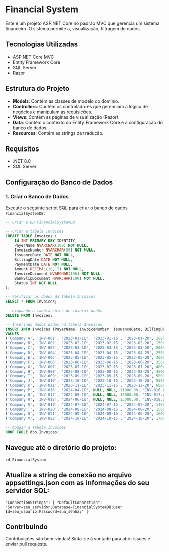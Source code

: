 # Financial System

Este é um projeto ASP.NET Core no padrão MVC que gerencia um sistema financeiro. O sistema permite a, visualização, filtragem de dados.

## Tecnologias Utilizadas

- ASP.NET Core MVC
- Entity Framework Core
- SQL Server
- Razor

## Estrutura do Projeto

- **Models**: Contém as classes de modelo do domínio.
- **Controllers**: Contém os controladores que gerenciam a lógica de negócios e manipulam as requisições.
- **Views**: Contém as páginas de visualização (Razor).
- **Data**: Contém o contexto do Entity Framework Core e a configuração do banco de dados.
- **Resources**: Contém as strings de tradução.

## Requisitos

- .NET 8.0
- SQL Server

## Configuração do Banco de Dados

### 1. Criar o Banco de Dados

Execute o seguinte script SQL para criar o banco de dados `FinancialSystemDB`:

```sql
-- Criar a DB FinancialSystemDB

-- Criar a tabela Invoices
CREATE TABLE Invoices (
    Id INT PRIMARY KEY IDENTITY,
    PayerName NVARCHAR(100) NOT NULL,
    InvoiceNumber NVARCHAR(50) NOT NULL,
    IssuanceDate DATE NOT NULL,
    BillingDate DATE NOT NULL,
    PaymentDate DATE NOT NULL,
    Amount DECIMAL(18, 2) NOT NULL,
    InvoiceDocument NVARCHAR(100) NOT NULL,
    BankSlipDocument NVARCHAR(100) NOT NULL,
    Status INT NOT NULL
);

-- Verificar os dados da tabela Invoices
SELECT * FROM Invoices;

-- Limpando a tabela antes de inserir dados
DELETE FROM Invoices;

-- Inserindo dados dados na tabela Invoices
INSERT INTO Invoices (PayerName, InvoiceNumber, IssuanceDate, BillingDate, PaymentDate, Amount, InvoiceDocument, BankSlipDocument, Status)
VALUES 
('Company A', 'INV-001', '2023-01-10', '2023-01-15', '2023-01-20', 1000.00, 'INV-001.pdf', 'BOL-001.pdf', 3), 
('Company B', 'INV-002', '2023-02-10', '2023-02-15', '2023-02-20', 1500.00, 'INV-002.pdf', 'BOL-002.pdf', 1), 
('Company C', 'INV-003', '2023-03-10', '2023-03-15', '2023-03-20', 2000.00, 'INV-003.pdf', 'BOL-003.pdf', 3), 
('Company D', 'INV-004', '2023-04-10', '2023-04-15', '2023-04-25', 2500.00, 'INV-004.pdf', 'BOL-004.pdf', 2), 
('Company E', 'INV-005', '2023-05-10', '2023-05-15', '2023-05-20', 3000.00, 'INV-005.pdf', 'BOL-005.pdf', 1), 
('Company F', 'INV-006', '2023-06-10', '2023-06-15', '2023-06-20', 3500.00, 'INV-006.pdf', 'BOL-006.pdf', 3), 
('Company G', 'INV-007', '2023-07-10', '2023-07-15', '2023-07-20', 4000.00, 'INV-007.pdf', 'BOL-007.pdf', 1), 
('Company H', 'INV-008', '2023-08-10', '2023-08-15', '2023-08-25', 4500.00, 'INV-008.pdf', 'BOL-008.pdf', 2), 
('Company I', 'INV-009', '2023-09-10', '2023-09-15', '2023-09-20', 5000.00, 'INV-009.pdf', 'BOL-009.pdf', 3), 
('Company J', 'INV-010', '2023-10-10', '2023-10-15', '2023-10-20', 5500.00, 'INV-010.pdf', 'BOL-010.pdf', 1),
('Company K', 'INV-011', '2023-11-10', '2023-11-15', '2023-12-20', 6000.00, 'INV-011.pdf', 'BOL-011.pdf', 3), 
('Company P', 'INV-016', '2024-04-10', NULL, NULL, 11000.00, 'INV-016.pdf', 'BOL-016.pdf', 1),
('Company Q', 'INV-017', '2024-05-10', NULL, NULL, 12000.00, 'INV-017.pdf', 'BOL-017.pdf', 1),
('Company R', 'INV-018', '2024-06-10', NULL, NULL, 13000.00, 'INV-018.pdf', 'BOL-018.pdf', 1),
('Company S', 'INV-019', '2024-07-10', '2024-07-15', '2024-07-20', 14000.00, 'INV-019.pdf', 'BOL-019.pdf', 2),
('Company T', 'INV-020', '2024-08-10', '2024-08-15', '2024-08-20', 15000.00, 'INV-020.pdf', 'BOL-020.pdf', 2),
('Company U', 'INV-021', '2024-09-10', '2024-09-15', '2024-09-20', 16000.00, 'INV-021.pdf', 'BOL-021.pdf', 3),
('Company V', 'INV-022', '2024-10-10', '2024-10-15', '2024-10-20', 17000.00, 'INV-022.pdf', 'BOL-022.pdf', 3);

-- Apagar a tabela Invoices
DROP TABLE dbo.Invoices;
```

## Navegue até o diretório do projeto:
 `cd FinancialSystem`

## Atualize a string de conexão no arquivo appsettings.json com as informações do seu servidor SQL:
`"ConnectionStrings": {
  "DefaultConnection": "Server=seu_servidor;Database=FinancialSystemDB;User Id=seu_usuario;Password=sua_senha;"
}
`

## Contribuindo

Contribuições são bem-vindas! Sinta-se à vontade para abrir issues e enviar pull requests.
